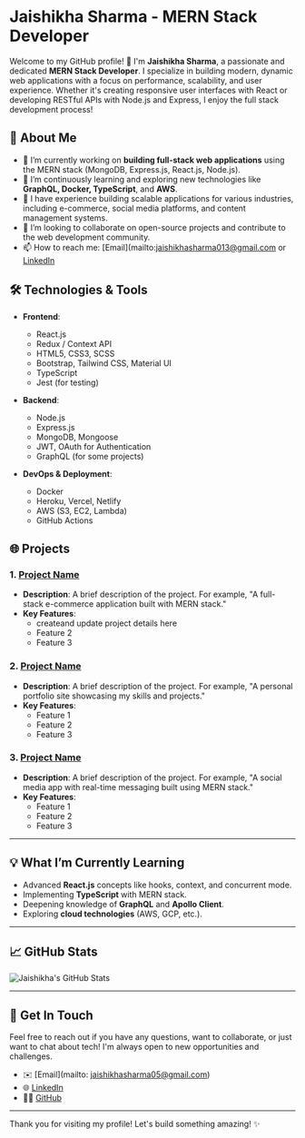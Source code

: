 # Jaishikha Sharma - MERN Stack Developer

Welcome to my GitHub profile! 👋 I'm **Jaishikha Sharma**, a passionate and dedicated **MERN Stack Developer**. I specialize in building modern, dynamic web applications with a focus on performance, scalability, and user experience. Whether it's creating responsive user interfaces with React or developing RESTful APIs with Node.js and Express, I enjoy the full stack development process!

## 🚀 About Me

- 🔭 I’m currently working on **building full-stack web applications** using the MERN stack (MongoDB, Express.js, React.js, Node.js).
- 🌱 I’m continuously learning and exploring new technologies like **GraphQL, Docker, TypeScript**, and **AWS**.
- 💼 I have experience building scalable applications for various industries, including e-commerce, social media platforms, and content management systems.
- 👯 I’m looking to collaborate on open-source projects and contribute to the web development community.
- 📫 How to reach me: [Email](mailto:jaishikhasharma013@gmail.com or [LinkedIn](https://www.linkedin.com/in/jaishikha-sharma)

## 🛠️ Technologies & Tools

- **Frontend**:
  - React.js
  - Redux / Context API
  - HTML5, CSS3, SCSS
  - Bootstrap, Tailwind CSS, Material UI
  - TypeScript
  - Jest (for testing)

- **Backend**:
  - Node.js
  - Express.js
  - MongoDB, Mongoose
  - JWT, OAuth for Authentication
  - GraphQL (for some projects)

- **DevOps & Deployment**:
  - Docker
  - Heroku, Vercel, Netlify
  - AWS (S3, EC2, Lambda)
  - GitHub Actions

## 🌐 Projects

### 1. [Project Name](https://your-project-link.com)
- **Description**: A brief description of the project. For example, "A full-stack e-commerce application built with MERN stack."
- **Key Features**:
  - createand update project details here
  - Feature 2
  - Feature 3

### 2. [Project Name](https://your-project-link.com)
- **Description**: A brief description of the project. For example, "A personal portfolio site showcasing my skills and projects."
- **Key Features**:
  - Feature 1
  - Feature 2
  - Feature 3

### 3. [Project Name](https://your-project-link.com)
- **Description**: A brief description of the project. For example, "A social media app with real-time messaging built using MERN stack."
- **Key Features**:
  - Feature 1
  - Feature 2
  - Feature 3

---

## 💡 What I’m Currently Learning

- Advanced **React.js** concepts like hooks, context, and concurrent mode.
- Implementing **TypeScript** with MERN stack.
- Deepening knowledge of **GraphQL** and **Apollo Client**.
- Exploring **cloud technologies** (AWS, GCP, etc.).

---

## 📈 GitHub Stats

![Jaishikha's GitHub Stats](https://github-readme-stats.vercel.app/api?username=jaishikha-sharma&show_icons=true&hide_title=true&count_private=true&hide=prs&theme=radical)

---

## 📣 Get In Touch

Feel free to reach out if you have any questions, want to collaborate, or just want to chat about tech! I'm always open to new opportunities and challenges.

- ✉️ [Email](mailto: jaishikhasharma05@gmail.com)
- 🌐 [LinkedIn](https://www.linkedin.com/in/jaishikha-sharma)
- 🧑‍💻 [GitHub](https://github.com/Jaishikha-Sharma)
<!-- - 🐦 [Twitter](https://twitter.com/your-twitter-handle) -->

---

Thank you for visiting my profile! Let's build something amazing! ✨

